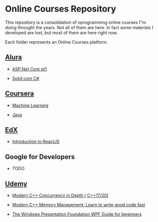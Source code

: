 # Online Courses Repository

This repository is a consolidation of oprogramming online courses I"m doing throught the years. Not all of them are here. In fact some materials I developed are lost, but most of them are here right now. 

Each folder represents an Online Courses platform.

## [Alura](https://www.alura.com.br/) 

* [ASP.Net Core pt1](Alura/ASP.Net-Core-pt1/)

* [Solid com C#](Alura/Solid-com-C#/)


## [Coursera](https://pt.coursera.org/)


* [Machine Learning](Coursera/MachineLearning-Stanford/)

* [Java](Coursera/MachineLearning-Stanford/)


## [EdX](https://www.edx.org/)

* [Introduction to ReactJS](Coursera/Introduction-to-ReactJS/)


## Google for Developers

* TODO


## [Udemy](https://www.udemy.com/)

* [Modern C++ Concurrency in Depth ( C++17/20)](Udemy/Modern-Cpp-Concurrency-in-Depth/)

* [Modern C++ Memory Management: Learn to write good code fast](Udemy/Modern-Cpp-Memory-Management/)

* [The Windows Presentation Foundation WPF Guide for beginners](Udemy/WPFGuideForBeginners/)








